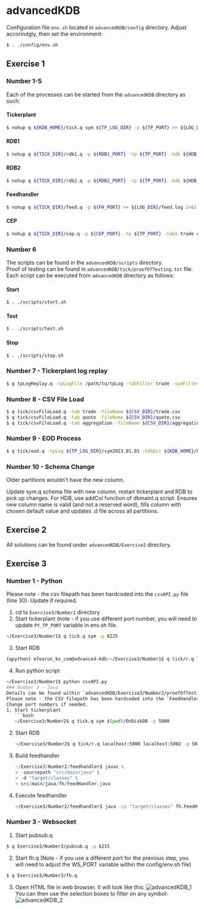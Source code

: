 # advancedKDB

Configuration file `env.sh` located in `advancedKDB/config` directory.
Adjust accorindgly, then set the environment:
```bash
$ . ./config/env.sh
```

## Exercise 1 
### Number 1-5
Each of the processes can be started from the `advancedKDB` directory as such:
#### Tickerplant
```bash
$ nohup q ${KDB_HOME}/tick.q sym ${TP_LOG_DIR} -p ${TP_PORT} >> ${LOG_DIR}/tick.log 2>&1 &
```
#### RDB1
```bash
$ nohup q ${TICK_DIR}/rdb1.q -p ${RDB1_PORT} -tp ${TP_PORT} -hdb ${HDB_PORT} -tabs trade quote >> ${LOG_DIR}/rdb1.log 2>&1 &
```
#### RDB2
```bash
$ nohup q ${TICK_DIR}/rdb2.q -p ${RDB2_PORT} -tp ${TP_PORT} -hdb ${HDB_PORT} -tabs aggregation >> ${LOG_DIR}/rdb2.log 2>&1 &
```
#### Feedhandler
```bash
$ nohup q ${TICK_DIR}/feed.q -p ${FH_PORT} >> ${LOG_DIR}/feed.log 2>&1 &
```
#### CEP
```bash
$ nohup q ${TICK_DIR}/cep.q -p ${CEP_PORT} -tp ${TP_PORT} -tabs trade quote >> ${LOG_DIR}/cep.log 2>&1 &
```
### Number 6
The scripts can be found in the `advancedKDB/scripts` directory.  
Proof of testing can be found in `advancedKDB/tick/proofOfTesting.txt` file.  
Each script can be executed from `advancedKDB` directory as follows:
#### Start
```bash
$ . ./scripts/start.sh
```
#### Test
```bash
$ . ./scripts/test.sh
```
#### Stop
```bash
$ . ./scripts/stop.sh
```
### Number 7 - Tickerplant log replay
```bash
$ q tpLogReplay.q -tpLogFile /path/to/tpLog -tabFilter trade -symFilter IBM.N
```
### Number 8 - CSV File Load
```bash
$ q tick/csvFileLoad.q -tab trade -fileName ${CSV_DIR}/trade.csv
$ q tick/csvFileLoad.q -tab quote -fileName ${CSV_DIR}/quote.csv
$ q tick/csvFileLoad.q -tab aggregation -fileName ${CSV_DIR}/aggregation.csv
```
### Number 9 - EOD Process
```bash
$ q tick/eod.q -tpLog ${TP_LOG_DIR}/sym2023.01.01 -hdbDir ${KDB_HOME}/hdb
```
### Number 10 - Schema Change
Older partitions wouldn't have the new column.

Update sym.q schema file with new column, restart tickerplant and RDB to pick up changes.
For HDB, use addCol function of dbmaint.q script. 
Ensures new column name is valid (and not a reserved word), fills column with chosen default value and updates .d file across all partitions.

## Exercise 2
All solutions can be found under `advancedKDB/Exercise2` directory.

## Exercise 3
### Number 1 - Python
Please note - the csv filepath has been hardcoded into the `csvAPI.py` file (line 30). Update if required.
1. cd to `Exercise3/Number1` directory
2. Start tickerplant (note - if you use different port number, you will need to update `PY_TP_PORT` variable in env.sh file.
```bash
~/Exercise3/Number1$ q tick.q sym -p 6225
```
3. Start RDB
```bash
(qpython) efearon_kx_com@advanced-kdb:~/Exercise3/Number1$ q tick/r.q localhost:6225 localhost:6228 -p 6226
```
4. Run python script
```bash
~/Exercise3/Number1$ python csvAPI.py
### Number 2 - Java
Details can be found within `advancedKDB/Exercise3/Number2/proofOfTesting.txt` file.
Please note - the CSV filepath has been hardcoded into the `FeedHandler.java` file (line 12). Please update accordingly.
Change port numbers if needed.
1. Start tickerplant
   ```bash
   ~/Exercise3/Number2$ q tick.q sym $(pwd)/OnDiskDB -p 5000
   ```
2. Start RDB
   ```bash
   ~/Exercise3/Number2$ q tick/r.q localhost:5000 localhost:5002 -p 5001
   ```
3. Build feedhandler
   ```java
   ~/Exercise3/Number2/feedhandler$ javac \
   > -sourcepath "src/main/java" \
   > -d "target/classes" \
   > src/main/java/fh/FeedHandler.java
   ```
4. Execute feedhandler
   ```bash
   ~/Exercise3/Number2/feedhandler$ java -cp "target/classes" fh.FeedHandler
   ```

### Number 3 - Websocket
1. Start pubsub.q
```bash
$ q Exercise3/Number3/pubsub.q -p 6215
```
2. Start fh.q (Note - if you use a different port for the previous step, you will need to adjust the WS_PORT variable within the config/env.sh file)
```bash
$ q Exercise3/Number3/fh.q
```
3. Open HTML file in web browser.
It will look like this:
![advancedKDB_1](https://github.com/efearon1/advancedKDB/assets/125225643/b8699176-cc50-4d44-ba2f-d272edd3d58a)
You can then use the selection boxes to filter on any symbol:
![advancedKDB_2](https://github.com/efearon1/advancedKDB/assets/125225643/85cfc6ba-aa68-4800-b8a4-0db3b7c6df01)






